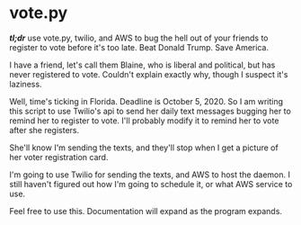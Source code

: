 # vote.py

***tl;dr*** use vote.py, twilio, and AWS to bug the hell out of your friends to
register to vote before it's too late. Beat Donald Trump. Save America.

I have a friend, let's call them Blaine, who is liberal and political, but has
never registered to vote. Couldn't explain exactly why, though I suspect it's
laziness.

Well, time's ticking in Florida. Deadline is October 5, 2020. So I am writing
this script to use Twilio's api to send her daily text messages bugging her to
remind her to register to vote. I'll probably modify it to remind her to vote
after she registers.

She'll know I'm sending the texts, and they'll stop when I get a picture of her
voter registration card.

I'm going to use Twilio for sending the texts, and AWS to host the daemon. I
still haven't figured out how I'm going to schedule it, or what AWS service to
use.

Feel free to use this. Documentation will expand as the program expands.
